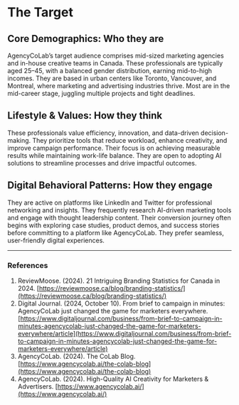 # The Target

## Core Demographics: Who they are  
AgencyCoLab’s target audience comprises mid-sized marketing agencies and in-house creative teams in Canada. These professionals are typically aged 25–45, with a balanced gender distribution, earning mid-to-high incomes. They are based in urban centers like Toronto, Vancouver, and Montreal, where marketing and advertising industries thrive. Most are in the mid-career stage, juggling multiple projects and tight deadlines.

## Lifestyle & Values: How they think  
These professionals value efficiency, innovation, and data-driven decision-making. They prioritize tools that reduce workload, enhance creativity, and improve campaign performance. Their focus is on achieving measurable results while maintaining work-life balance. They are open to adopting AI solutions to streamline processes and drive impactful outcomes.

## Digital Behavioral Patterns: How they engage  
They are active on platforms like LinkedIn and Twitter for professional networking and insights. They frequently research AI-driven marketing tools and engage with thought leadership content. Their conversion journey often begins with exploring case studies, product demos, and success stories before committing to a platform like AgencyCoLab. They prefer seamless, user-friendly digital experiences.

---

### References  
1. ReviewMoose. (2024). 21 Intriguing Branding Statistics for Canada in 2024. [https://reviewmoose.ca/blog/branding-statistics/](https://reviewmoose.ca/blog/branding-statistics/)  
2. Digital Journal. (2024, October 10). From brief to campaign in minutes: AgencyCoLab just changed the game for marketers everywhere. [https://www.digitaljournal.com/business/from-brief-to-campaign-in-minutes-agencycolab-just-changed-the-game-for-marketers-everywhere/article](https://www.digitaljournal.com/business/from-brief-to-campaign-in-minutes-agencycolab-just-changed-the-game-for-marketers-everywhere/article)  
3. AgencyCoLab. (2024). The CoLab Blog. [https://www.agencycolab.ai/the-colab-blog](https://www.agencycolab.ai/the-colab-blog)  
4. AgencyCoLab. (2024). High-Quality AI Creativity for Marketers & Advertisers. [https://www.agencycolab.ai/](https://www.agencycolab.ai/)
